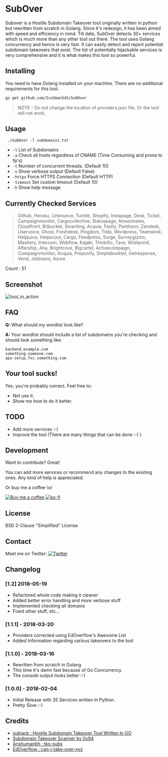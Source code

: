 # SubOver

Subover is a Hostile Subdomain Takeover tool originally written in python but rewritten from scratch in Golang. Since it's redesign, it has been aimed with speed and efficiency in mind. Till date, SubOver detects 30+ services which is much more than any other tool out there. The tool uses Golang concurrency and hence is very fast. It can easily detect and report potential subdomain takeovers that exist. The list of potentially hijackable services is very comprehensive and it is what makes this tool so powerful.

## Installing

You need to have Golang installed on your machine. There are no additional requirements for this tool.

```sh
go get github.com/Ice3man543/SubOver
```

> NOTE - Do not change the location of providers.json file. Or the tool will not work. 

## Usage

` ./SubOver -l subdomains.txt`
- `-l` List of Subdomains 
- `-a` Check all hosts regardless of CNAME (Time Consuming and prone to fp's)
- `-t` Number of concurrent threads. (Default 10)
- `-v` Show verbose output (Default False)
- `-https` Force HTTPS Connection (Default HTTP)
- `-timeout` Set custom timeout (Default 10)
- `-h` Show help message

## Currently Checked Services

> Github, Heroku, Unbounce, Tumblr, Shopify, Instapage, Desk, Tictail, Campaignmonitor, Cargocollective, Statuspage, Amazonaws, Cloudfront, Bitbucket, Smartling, Acquia, Fastly, Pantheon, Zendesk, Uservoice, Ghost, Freshdesk, Pingdom, Tilda, Wordpress, Teamwork, Helpjuice, Helpscout, Cargo, Feedpress, Surge, Surveygizmo, Mashery, Intercom, Webflow, Kajabi, Thinkific, Tave, Wishpond, Aftership, Aha, Brightcove, Bigcartel, Activecompaign, Compaignmonitor, Acquia, Proposify, Simplebooklet, Getresponse, Vend, Jetbrains, Azure

Count : 51
  
## Screenshot
![tool_in_action](https://raw.githubusercontent.com/Ice3man543/SubOver/master/subover.png)

## FAQ
**Q:** What should my wordlist look like?

**A:** Your wordlist should include a list of subdomains you're checking and should look something like:
```
backend.example.com
something.someone.com
apo-setup.fxc.something.com
```

## Your tool sucks!

Yes, you're probably correct. Feel free to:

- Not use it.
- Show me how to do it better.

## TODO

- Add more services :-)
- Improve the tool (There are many things that can be done :-) )

## Development

Want to contribute? Great! 

You can add more services or recommend any changes to the existing ones. Any kind of help is appreciated.

Or buy me a coffee \o/

[![Buy me a coffee](https://www.buymeacoffee.com/assets/img/custom_images/orange_img.png)](https://www.buymeacoffee.com/Ice3man)
[![ko-fi](https://www.ko-fi.com/img/donate_sm.png)](https://ko-fi.com/M4M7FAVC)

License
----

BSD 2-Clause "Simplified" License


## Contact

Meet me on Twitter: [![Twitter](https://img.shields.io/badge/twitter-@ice3man543-blue.svg)](https://twitter.com/ice3man543)

## Changelog

### [1.2] 2018-05-19
- Refactored whole code making it cleaner
- Added better error handling and more verbose stuff
- Implemented checking all domains
- Fixed other stuff, etc...

### [1.1.1] - 2018-03-20

- Providers corrected using EdOverflow's Awesome List
- Added Information regarding various takeovers to the tool

### [1.1.0] - 2018-03-16

- Rewritten from scratch in Golang 
- This time it's damn fast because of Go Concurrency.
- The console output looks better :-)

### [1.0.0] - 2018-02-04

- Initial Release with 35 Services written in Python.
- Pretty Slow :-)

## Credits

- [subjack : Hostile Subdomain Takeover Tool Written In GO](https://github.com/haccer/subjack)
- [Subdomain Takeover Scanner by 0x94](https://github.com/antichown/subdomain-takeover)
- [Anshumanbh : tko-subs](https://github.com/anshumanbh/tko-subs)
- [EdOverflow : can-i-take-over-xyz](https://github.com/edoverflow/can-i-take-over-xyz)
